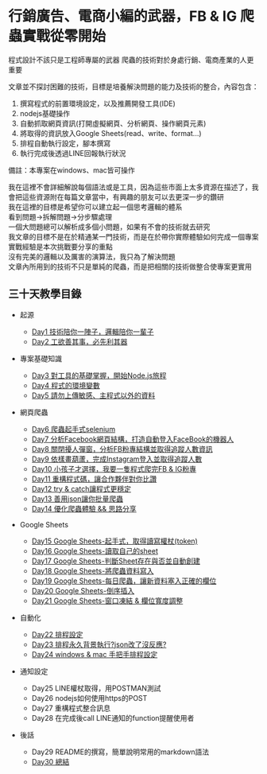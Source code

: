 # 行銷廣告、電商小編的武器，FB & IG 爬蟲實戰從零開始

程式設計不該只是工程師專屬的武器
爬蟲的技術對於身處行銷、電商產業的人更重要

文章並不探討困難的技術，目標是培養解決問題的能力及技術的整合，內容包含：
1. 撰寫程式的前置環境設定，以及推薦開發工具(IDE)
2. nodejs基礎操作
3. 自動抓取網頁資訊(打開虛擬網頁、分析網頁、操作網頁元素)
4. 將取得的資訊放入Google Sheets(read、write、format...)
5. 排程自動執行設定，腳本撰寫
6. 執行完成後透過LINE回報執行狀況

備註：本專案在windows、mac皆可操作

我在這裡不會詳細解說每個語法或是工具，因為這些市面上太多資源在描述了，我會把這些資源附在每篇文章當中，有興趣的朋友可以去更深一步的鑽研  
我在這裡的目標是希望你可以建立起一個思考邏輯的體系  
看到問題->拆解問題->分步驟處理  
一個大問題總可以解析成多個小問題，如果有不會的技術就去研究  
我文章的目標不是在於精通某一門技術，而是在於帶你實際體驗如何完成一個專案  
實戰經驗是本次挑戰要分享的重點  
沒有完美的邏輯以及厲害的演算法，我只為了解決問題  
文章內所用到的技術不只是單純的爬蟲，而是把相關的技術做整合使專案更實用  

## 三十天教學目錄

* 起源
    * [Day1 技術陪你一陣子，邏輯陪你一輩子](/day1/README.md)
    * [Day2 工欲善其事，必先利其器](/day2/README.md)

* 專案基礎知識
    * [Day3 對工具的基礎掌握，開始Node.js旅程](/day3/README.md)
    * [Day4 程式的環境變數](/day4/README.md)
    * [Day5 請勿上傳敏感、主程式以外的資料](/day5/README.md)

* 網頁爬蟲
    * [Day6 爬蟲起手式selenium](/day6/README.md)
    * [Day7 分析Facebook網頁結構，打造自動登入FaceBook的機器人](/day7/README.md)
    * [Day8 關閉擾人彈窗，分析FB粉專結構並取得追蹤人數資訊](/day8/README.md)
    * [Day9 依樣畫葫蘆，完成Instagram登入並取得追蹤人數](/day9/README.md)
    * [Day10 小孩子才選擇，我要一隻程式爬完FB & IG粉專](/day10/README.md)
    * [Day11 重構程式碼，讓合作夥伴對你比讚](/day11/README.md)
    * [Day12 try & catch讓程式更穩定](/day12/README.md)
    * [Day13 善用json讓你批量爬蟲](/day13/README.md)
    * [Day14 優化爬蟲體驗 && 思路分享](/day14/README.md)

* Google Sheets
    * [Day15 Google Sheets-起手式，取得讀寫權杖(token)](/day15/README.md)
    * [Day16 Google Sheets-讀取自己的sheet](/day16/README.md)
    * [Day17 Google Sheets-判斷Sheet存在與否並自動創建](/day17/README.md)
    * [Day18 Google Sheets-將爬蟲資料寫入](/day18/README.md)
    * [Day19 Google Sheets-每日爬蟲，讓新資料塞入正確的欄位](/day19/README.md)
    * [Day20 Google Sheets-倒序插入](/day20/README.md)
    * [Day21 Google Sheets-窗口凍結 & 欄位寬度調整](/day21/README.md)

* 自動化
    * [Day22 排程設定](/day22/README.md)
    * [Day23 排程永久背景執行?json改了沒反應?](/day23/README.md)
    * [Day24 windows & mac 手把手排程設定](/day24/README.md)

* 通知設定
    * Day25 LINE權杖取得，用POSTMAN測試
    * Day26 nodejs如何使用https的POST
    * Day27 重構程式整合訊息
    * Day28 在完成後call LINE通知的function提醒使用者

* 後話
    * Day29 README的撰寫，簡單說明常用的markdown語法
    * [Day30 總結](/day/30/README.md)

